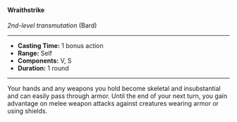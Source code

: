 #### Wraithstrike
*2nd-level transmutation* (Bard)
___
- **Casting Time:** 1 bonus action
- **Range:** Self
- **Components:** V, S
- **Duration:** 1 round
---
Your hands and any weapons you hold become skeletal and insubstantial and can easily pass through armor. Until the end of your next turn, you gain advantage on melee weapon attacks against creatures wearing armor or using shields.
